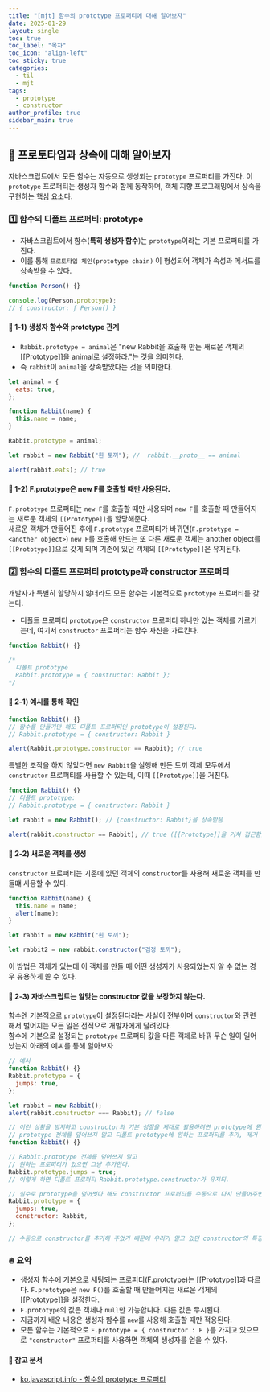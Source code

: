 ```yaml
---
title: "[mjt] 함수의 prototype 프로퍼티에 대해 알아보자"
date: 2025-01-29
layout: single
toc: true
toc_label: "목차"
toc_icon: "align-left"
toc_sticky: true
categories:
  - til
  - mjt
tags:
  - prototype
  - constructor
author_profile: true
sidebar_main: true
---
```


## :ledger: 프로토타입과 상속에 대해 알아보자

자바스크립트에서 모든 함수는 자동으로 생성되는 `prototype` 프로퍼티를 가진다.
이 `prototype` 프로퍼티는 생성자 함수와 함께 동작하며, 객체 지향 프로그래밍에서 상속을 구현하는 핵심 요소다.

### :one: 함수의 디폴트 프로퍼티: prototype

- 자바스크립트에서 함수(**특히 생성자 함수**)는 `prototype`이라는 기본 프로퍼티를 가진다.
- 이를 통해 `프로토타입 체인(prototype chain)` 이 형성되어 객체가 속성과 메서드를 상속받을 수 있다.

```javascript
function Person() {}

console.log(Person.prototype);
// { constructor: ƒ Person() }
```

#### :pushpin: 1-1) 생성자 함수와 prototype 관계

- `Rabbit.prototype = animal`은 "new Rabbit을 호출해 만든 새로운 객체의 [[Prototype]]을 animal로 설정하라."는 것을 의미한다.
- 즉 `rabbit`이 `animal`을 상속받았다는 것을 의미한다.

```javascript
let animal = {
  eats: true,
};

function Rabbit(name) {
  this.name = name;
}

Rabbit.prototype = animal;

let rabbit = new Rabbit("흰 토끼"); //  rabbit.__proto__ == animal

alert(rabbit.eats); // true
```

#### :pushpin: 1-2) F.prototype은 new F를 호출할 때만 사용된다.

`F.prototype` 프로퍼티는 `new F`를 호출할 때만 사용되며 `new F`를 호출할 때 만들어지는 새로운 객체의 `[[Prototype]]`을 할당해준다.<br/>
새로운 객체가 만들어진 후에 `F.prototype` 프로퍼티가 바뀌면(`F.prototype = <another object>`) `new F`를 호출해 만드는 또 다른 새로운 객체는 another object를 `[[Prototype]]`으로 갖게 되며 기존에 있던 객체의 `[[Prototype]]`은 유지된다.

### :two: 함수의 디폴트 프로퍼티 prototype과 constructor 프로퍼티

개발자가 특별히 할당하지 않더라도 모든 함수는 기본적으로 `prototype` 프로퍼티를 갖는다.

- 디폴트 프로퍼티 `prototype`은 `constructor` 프로퍼티 하나만 있는 객체를 가르키는데, 여기서 `constructor` 프로퍼티는 함수 자신을 가르킨다.

```javascript
function Rabbit() {}

/* 
  디폴트 prototype
  Rabbit.prototype = { constructor: Rabbit };
*/
```

#### :pushpin: 2-1) 예시를 통해 확인

```javascript
function Rabbit() {}
// 함수를 만들기만 해도 디폴트 프로퍼티인 prototype이 설정된다.
// Rabbit.prototype = { constructor: Rabbit }

alert(Rabbit.prototype.constructor == Rabbit); // true
```

특별한 조작을 하지 않았다면 `new Rabbit`을 실행해 만든 토끼 객체 모두에서 `constructor` 프로퍼티를 사용할 수 있는데, 이때 `[[Prototype]]`을 거친다.

```javascript
function Rabbit() {}
// 디폴트 prototype:
// Rabbit.prototype = { constructor: Rabbit }

let rabbit = new Rabbit(); // {constructor: Rabbit}을 상속받음

alert(rabbit.constructor == Rabbit); // true ([[Prototype]]을 거쳐 접근함)
```

#### :pushpin: 2-2) 새로운 객체를 생성

`constructor` 프로퍼티는 기존에 있던 객체의 `constructor`를 사용해 새로운 객체를 만들떄 사용할 수 있다.

```javascript
function Rabbit(name) {
  this.name = name;
  alert(name);
}

let rabbit = new Rabbit("흰 토끼");

let rabbit2 = new rabbit.constructor("검정 토끼");
```

이 방법은 객체가 있는데 이 객체를 만들 때 어떤 생성자가 사용되었는지 알 수 없는 경우 유용하게 쓸 수 있다.

#### :pushpin: 2-3) 자바스크립트는 알맞는 constructor 값을 보장하지 않는다.

함수엔 기본적으로 `prototype`이 설정된다라는 사실이 전부이며 `constructor`와 관련해서 벌어지는 모든 일은 전적으로 개발자에게 달려있다.<br/>
함수에 기본으로 설정되는 `prototype` 프로퍼티 값을 다른 객체로 바꿔 무슨 일이 일어났는지 아래의 예씨를 통해 알아보자

```javascript
// 예시
function Rabbit() {}
Rabbit.prototype = {
  jumps: true,
};

let rabbit = new Rabbit();
alert(rabbit.constructor === Rabbit); // false

// 이런 상황을 방지하고 constructor의 기본 성질을 제대로 활용하려면 prototype에 뭔가를 하고 싶을 때
// prototype 전체를 덮어쓰지 말고 디폴트 prototype에 원하는 프로퍼티를 추가, 제거 해야한다.
function Rabbit() {}

// Rabbit.prototype 전체를 덮어쓰지 말고
// 원하는 프로퍼티가 있으면 그냥 추가한다.
Rabbit.prototype.jumps = true;
// 이렇게 하면 디폴트 프로퍼티 Rabbit.prototype.constructor가 유지되.

// 실수로 prototype을 덮어썻다 해도 constructor 프로퍼티를 수동으로 다시 만들어주면 constructor를 다시 사용할 수 있다.
Rabbit.prototype = {
  jumps: true,
  constructor: Rabbit,
};

// 수동으로 constructor를 추가해 주었기 때문에 우리가 알고 있던 constructor의 특징을 그대로 사용할 수 있다.
```

### :fire: 요약

- 생성자 함수에 기본으로 세팅되는 프로퍼티(F.prototype)는 [[Prototype]]과 다르다. `F.prototype`은 `new F()`를 호출할 때 만들어지는 새로운 객체의 [[Prototype]]을 설정한다.
- `F.prototype`의 값은 객체나 `null`만 가능합니다. 다른 값은 무시된다.
- 지금까지 배운 내용은 생성자 함수를 `new`를 사용해 호출할 때만 적용된다.
- 모든 함수는 기본적으로 `F.prototype = { constructor : F }`를 가지고 있으므로 `"constructor"` 프로퍼티를 사용하면 객체의 생성자를 얻을 수 있다.

#### :pushpin: 참고 문서

- [ko.javascript.info - 함수의 prototype 프로퍼티](https://ko.javascript.info/function-prototype)
